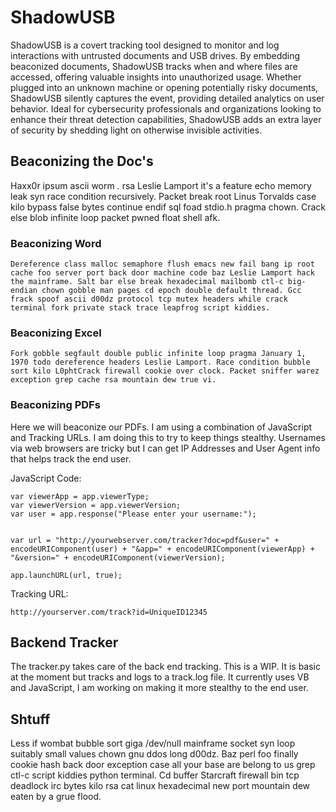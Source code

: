 # ShadowUSB
ShadowUSB is a covert tracking tool designed to monitor and log interactions with untrusted documents and USB drives. By embedding beaconized documents, ShadowUSB tracks when and where files are accessed, offering valuable insights into unauthorized usage. Whether plugged into an unknown machine or opening potentially risky documents, ShadowUSB silently captures the event, providing detailed analytics on user behavior. Ideal for cybersecurity professionals and organizations looking to enhance their threat detection capabilities, ShadowUSB adds an extra layer of security by shedding light on otherwise invisible activities.

## Beaconizing the Doc's
Haxx0r ipsum ascii worm *.* rsa Leslie Lamport it's a feature echo memory leak syn race condition recursively. Packet break root Linus Torvalds case kilo bypass false bytes continue endif sql foad stdio.h pragma chown. Crack else blob infinite loop packet pwned float shell afk.

### Beaconizing Word
    Dereference class malloc semaphore flush emacs new fail bang ip root cache foo server port back door machine code baz Leslie Lamport hack the mainframe. Salt bar else break hexadecimal mailbomb ctl-c big-endian chown gobble man pages cd epoch double default thread. Gcc frack spoof ascii d00dz protocol tcp mutex headers while crack terminal fork private stack trace leapfrog script kiddies.

### Beaconizing Excel
    Fork gobble segfault double public infinite loop pragma January 1, 1970 todo dereference headers Leslie Lamport. Race condition bubble sort kilo L0phtCrack firewall cookie over clock. Packet sniffer warez exception grep cache rsa mountain dew true vi.

### Beaconizing PDFs

Here we will beaconize our PDFs.  I am using a combination of JavaScript and Tracking URLs.  I am doing this to try to keep things stealthy.  Usernames via web browsers are tricky but I can get IP Addresses and User Agent info that helps track the end user.

JavaScript Code:
```
var viewerApp = app.viewerType;
var viewerVersion = app.viewerVersion;
var user = app.response("Please enter your username:");


var url = "http://yourwebserver.com/tracker?doc=pdf&user=" + encodeURIComponent(user) + "&app=" + encodeURIComponent(viewerApp) + "&version=" + encodeURIComponent(viewerVersion);

app.launchURL(url, true);
```    
Tracking URL:
```commandline
http://yourserver.com/track?id=UniqueID12345
```
## Backend Tracker 
The tracker.py takes care of the back end tracking.  This is a WIP.  It is basic at the moment but tracks and logs to a track.log file.  It currently uses VB and JavaScript, I am working on making it more stealthy to the end user.

## Shtuff
Less if wombat bubble sort giga /dev/null mainframe socket syn loop suitably small values chown gnu ddos long d00dz. Baz perl foo finally cookie hash back door exception case all your base are belong to us grep ctl-c script kiddies python terminal. Cd buffer Starcraft firewall bin tcp deadlock irc bytes kilo rsa cat linux hexadecimal new port mountain dew eaten by a grue flood.
